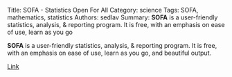 Title: SOFA - Statistics Open For All
Category: science
Tags: SOFA, mathematics, statistics
Authors: sedlav
Summary: **SOFA** is a user-friendly statistics, analysis, & reporting program. It is free, with an emphasis on ease of use, learn as you go

**SOFA** is a user-friendly statistics, analysis, & reporting program. It is free, with an emphasis on ease of use, learn as you go, and beautiful output.

[Link](http://www.sofastatistics.com/)

